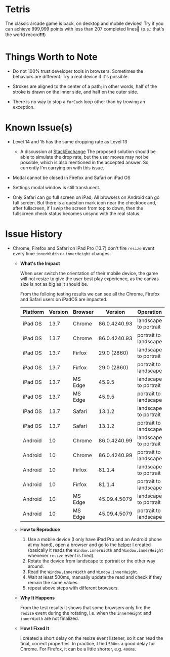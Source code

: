 # Tetris

The classic arcade game is back, on desktop and mobile devices! Try if you can achieve 999,999 points with less than 207 completed lines🤪 (p.s.: that's the world record❗❗❗)

# Things Worth to Note

- Do not 100% trust developer tools in browsers. Sometimes the behaviors are different. Try a real device if it's possible.

- Strokes are aligned to the center of a path; in other words, half of the stroke is drawn on the inner side, and half on the outer side.

- There is no way to stop a `forEach` loop other than by trowing an exception.

# Known Issue(s)

- Level 14 and 15 has the same dropping rate as Level 13
   + A discussion at [StackExchange](https://gamedev.stackexchange.com/questions/159835/understanding-tetris-speed-curve)
      The proposed solution should be able to simulate the drop rate, but the user moves may not be possible, which is also mentioned in the accepted answer. So currently I'm carrying on with this issue.

- Modal cannot be closed in Firefox and Safari on iPad OS

- Settings modal window is still translucent.

- Only Safari can go full screen on iPad; All browsers on Android can go full screen. But there is a question mark icon near the checkbox and, after fullscreen, if I swip the screen from top to down, then the fullscreen check status becomes unsync with the real status.

# Issue History

- Chrome, Firefox and Safari on iPad Pro (13.7) don't fire `resize` event every time `innerWidth` or `innerHeight` changes.
   + **What's the Impact**

      When user switch the orientation of their mobile device, the game will not resize to give the user best play experience, as the canvas size is not as big as it should be.

      From the folloing testing results we can see all the Chrome, Firefox and Safari users on iPadOS are impacted.

      | Platform | Version | Browser | Version      | Operation             | Result |
      |----------|---------|---------|--------------|-----------------------|:------:|
      | iPad OS  | 13.7    | Chrome  | 86.0.4240.93 | landscape to portrait | ❌     |
      | iPad OS  | 13.7    | Chrome  | 86.0.4240.93 | portrait to landscape | ❌     |
      | iPad OS  | 13.7    | Firfox  | 29.0 (2860)  | landscape to portrait | ✅     |
      | iPad OS  | 13.7    | Firfox  | 29.0 (2860)  | portrait to landscape | ❌     |
      | iPad OS  | 13.7    | MS Edge | 45.9.5       | landscape to portrait | ✅     |
      | iPad OS  | 13.7    | MS Edge | 45.9.5       | portrait to landscape | ✅     |
      | iPad OS  | 13.7    | Safari  | 13.1.2       | landscape to portrait | ❌     |
      | iPad OS  | 13.7    | Safari  | 13.1.2       | portrait to landscape | ✅     |
      | Android  | 10      | Chrome  | 86.0.4240.99 | landscape to portrait | ✅     |
      | Android  | 10      | Chrome  | 86.0.4240.99 | portrait to landscape | ✅     |
      | Android  | 10      | Firfox  | 81.1.4       | landscape to portrait | ✅     |
      | Android  | 10      | Firfox  | 81.1.4       | portrait to landscape | ✅     |
      | Android  | 10      | MS Edge | 45.09.4.5079 | landscape to portrait | ✅     |
      | Android  | 10      | MS Edge | 45.09.4.5079 | portrait to landscape | ✅     |

   + **How to Reproduce**

      1. Use a mobile device (I only have iPad Pro and an Android phone at my hand), open a browser and go to the [helper](https://webtool.netlify.app/) I created (basically it reads the `Window.innerWidth` and `Window.innerHeight` whenever `resize` event is fired). 
      2. Rotate the device from landscape to portrait or the other way around.
      3. Read the `Window.innerWidth` and `Window.innerHeight`.
      4. Wait at least 500ms, manually update the read and check if they remain the same values.
      5. repeat above steps with different browsers.

   + **Why It Happens**

      From the test results it shows that some browsers only fire the `resize` event during the rotating, i.e. when the `innerHeight` and `innerWidth` are not finalized.

   + **How I Fixed It**
   
      I created a short delay on the resize event listener, so it can read the final, correct properties. In practice, I find `500ms` a good delay for Chrome. For Firefox, it can be a little shorter, e.g. `400ms`.
